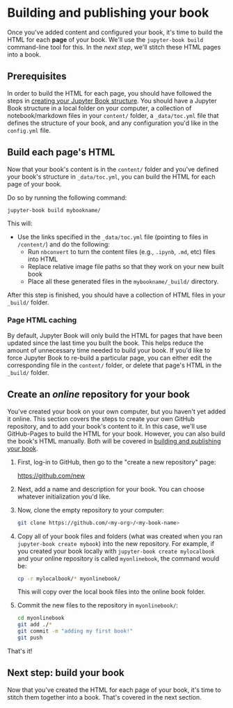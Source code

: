 # Building and publishing your book

Once you've added content and configured your book, it's time to
build the HTML for each **page** of your book. We'll use the
`jupyter-book build` command-line tool for this. In the _next step_,
we'll stitch these HTML pages into a book.

## Prerequisites

In order to build the HTML for each page, you should have followed the steps
in [creating your Jupyter Book structure](02_create.md). You should have
a Jupyter Book structure in a local folder on your computer, a collection
of notebook/markdown files in your `content/` folder, a `_data/toc.yml` file
that defines the structure of your book, and any configuration you'd like
in the `config.yml` file.

## Build each page's HTML

Now that your book's content is in the `content/` folder and you've
defined your book's structure in `_data/toc.yml`, you can build
the HTML for each page of your book.

Do so by running the following command:

```
jupyter-book build mybookname/
```

This will:

* Use the links specified in the `_data/toc.yml` file (pointing to files in `/content/`) and
  do the following:
  * Run `nbconvert` to turn the content files (e.g., `.ipynb`, `.md`, etc) files into HTML
  * Replace relative image file paths so that they work on your new built book
  * Place all these generated files in the `mybookname/_build/` directory.

After this step is finished, you should have a collection of HTML files in your
`_build/` folder.

### Page HTML caching

By default, Jupyter Book will only build the HTML for pages that have
been updated since the last time you built the book. This helps reduce the
amount of unnecessary time needed to build your book. If you'd like to
force Jupyter Book to re-build a particular page, you can either edit the
corresponding file in the `content/` folder, or delete that page's HTML
in the `_build/` folder.

## Create an *online* repository for your book

You've created your book on your own computer, but you haven't yet added it
online. This section covers the steps to create your own GitHub repository,
and to add your book's content to it. In this case, we'll use GitHub-Pages
to build the HTML for your book. However, you can also build the book's HTML
manually. Both will be covered in [building and publishing your book](04_publish.md).

1. First, log-in to GitHub, then go to the "create a new repository" page:

   https://github.com/new

2. Next, add a name and description for your book. You can choose whatever
   initialization you'd like.

3. Now, clone the empty repository to your computer:

   ```bash
   git clone https://github.com/<my-org>/<my-book-name>
   ```

4. Copy all of your book files and folders (what was created when you ran `jupyter-book create mybook`)
   into the new repository. For example, if you created your book locally with `jupyter-book create mylocalbook`
   and your online repository is called `myonlinebook`, the command would be:

   ```bash
   cp -r mylocalbook/* myonlinebook/
   ```

   This will copy over the local book files into the online book folder.

5. Commit the new files to the repository in `myonlinebook/`:

   ```bash
   cd myonlinebook
   git add ./*
   git commit -m "adding my first book!"
   git push
   ```

That's it!

## Next step: build your book

Now that you've created the HTML for each page of your book, it's time
to stitch them together into a book. That's covered in the next section.